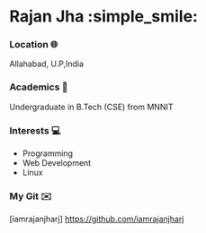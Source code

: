 # Rajan Jha :simple_smile:

### Location :globe_with_meridians:

Allahabad, U.P,India

### Academics :closed_book:

Undergraduate in B.Tech (CSE) from MNNIT

### Interests :computer:

- Programming 
- Web Development
- Linux

### My Git :envelope:

[iamrajanjharj] https://github.com/iamrajanjharj